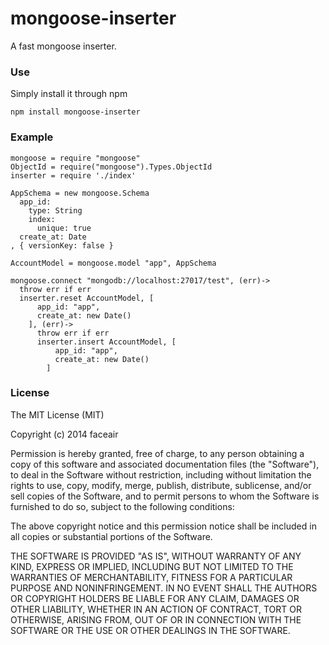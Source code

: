 mongoose-inserter
=================

A fast mongoose inserter.

### Use

Simply install it through npm

`npm install mongoose-inserter`

### Example

    mongoose = require "mongoose"
    ObjectId = require("mongoose").Types.ObjectId
    inserter = require './index'

    AppSchema = new mongoose.Schema
      app_id:
        type: String
        index:
          unique: true
      create_at: Date
    , { versionKey: false }

    AccountModel = mongoose.model "app", AppSchema

    mongoose.connect "mongodb://localhost:27017/test", (err)->
      throw err if err
      inserter.reset AccountModel, [
          app_id: "app",
          create_at: new Date()
        ], (err)->
          throw err if err
          inserter.insert AccountModel, [
              app_id: "app",
              create_at: new Date()
            ]

### License

The MIT License (MIT)

Copyright (c) 2014 faceair

Permission is hereby granted, free of charge, to any person obtaining a copy of this software and associated documentation files (the "Software"), to deal in the Software without restriction, including without limitation the rights to use, copy, modify, merge, publish, distribute, sublicense, and/or sell copies of the Software, and to permit persons to whom the Software is furnished to do so, subject to the following conditions:

The above copyright notice and this permission notice shall be included in all copies or substantial portions of the Software.

THE SOFTWARE IS PROVIDED "AS IS", WITHOUT WARRANTY OF ANY KIND, EXPRESS OR IMPLIED, INCLUDING BUT NOT LIMITED TO THE WARRANTIES OF MERCHANTABILITY, FITNESS FOR A PARTICULAR PURPOSE AND NONINFRINGEMENT. IN NO EVENT SHALL THE AUTHORS OR COPYRIGHT HOLDERS BE LIABLE FOR ANY CLAIM, DAMAGES OR OTHER LIABILITY, WHETHER IN AN ACTION OF CONTRACT, TORT OR OTHERWISE, ARISING FROM, OUT OF OR IN CONNECTION WITH THE SOFTWARE OR THE USE OR OTHER DEALINGS IN THE SOFTWARE.